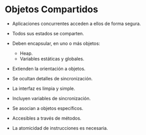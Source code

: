 # Objetos Compartidos

- Aplicaciones concurrentes acceden a ellos de forma segura.
- Todos sus estados se comparten.
- Deben encapsular, en uno o más objetos:
	- Heap.
	- Variables estáticas y globales.
- Extienden la orientación a objetos.

- Se ocultan detalles de sincronización.
- La interfaz es limpia y simple.
- Incluyen variables de sincronización.
- Se asocian a objetos especı́ficos.
- Accesibles a través de métodos.
- La atomicidad de instrucciones es necesaria.